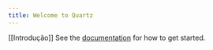 ```yaml
---
title: Welcome to Quartz
---
```

[[Introdução]]
See the [documentation](https://quartz.jzhao.xyz) for how to get started.
